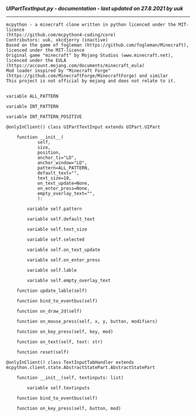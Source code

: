 ***UIPartTextInput.py - documentation - last updated on 27.8.2021 by uuk***
___

    mcpython - a minecraft clone written in python licenced under the MIT-licence 
    (https://github.com/mcpython4-coding/core)
    Contributors: uuk, xkcdjerry (inactive)
    Based on the game of fogleman (https://github.com/fogleman/Minecraft), licenced under the MIT-licence
    Original game "minecraft" by Mojang Studios (www.minecraft.net), licenced under the EULA
    (https://account.mojang.com/documents/minecraft_eula)
    Mod loader inspired by "Minecraft Forge" (https://github.com/MinecraftForge/MinecraftForge) and similar
    This project is not official by mojang and does not relate to it.


    variable ALL_PATTERN

    variable INT_PATTERN

    variable INT_PATTERN_POSITIVE

    @onlyInClient() class UIPartTextInput extends UIPart.UIPart

        function __init__(
                self,
                size,
                position,
                anchor_ti="LD",
                anchor_window="LD",
                pattern=ALL_PATTERN,
                default_text="",
                text_size=10,
                on_text_update=None,
                on_enter_press=None,
                empty_overlay_text="",
                ):

            variable self.pattern

            variable self.default_text

            variable self.text_size

            variable self.selected

            variable self.on_text_update

            variable self.on_enter_press

            variable self.lable

            variable self.empty_overlay_text

        function update_lable(self)

        function bind_to_eventbus(self)

        function on_draw_2d(self)

        function on_mouse_press(self, x, y, button, modifiers)

        function on_key_press(self, key, mod)

        function on_text(self, text: str)

        function reset(self)

    @onlyInClient() class TextInputTabHandler extends mcpython.client.state.AbstractStatePart.AbstractStatePart

        function __init__(self, textinputs: list)

            variable self.textinputs

        function bind_to_eventbus(self)

        function on_key_press(self, button, mod)